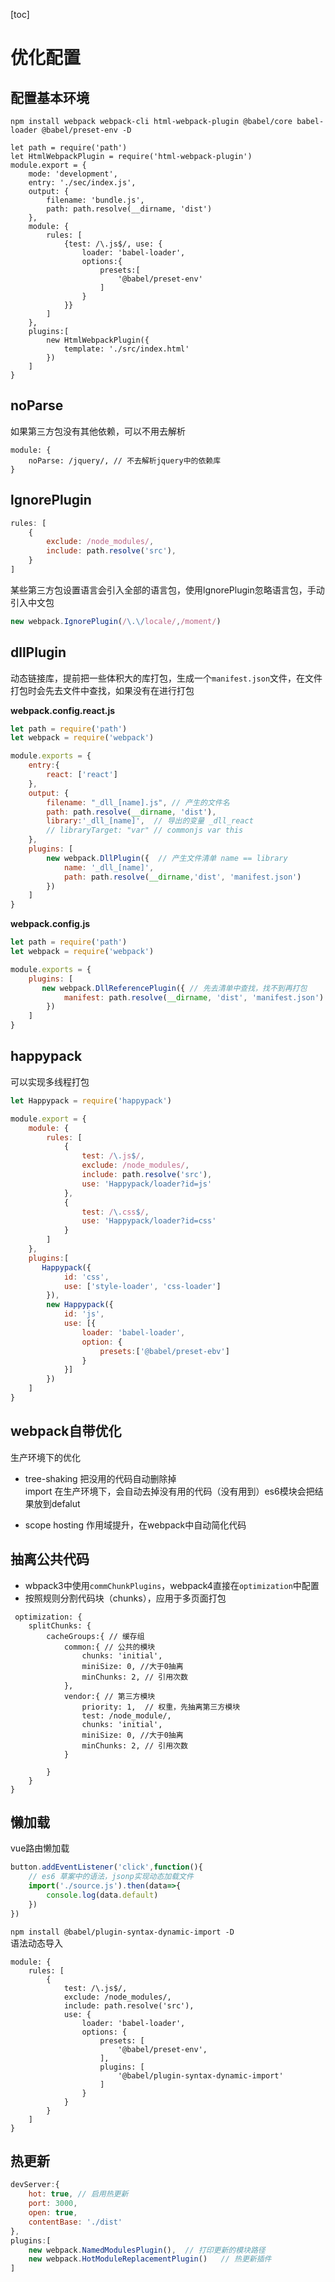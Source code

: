 [toc]

# 优化配置
## 配置基本环境
`npm install webpack webpack-cli html-webpack-plugin @babel/core babel-loader @babel/preset-env -D`


```
let path = require('path')
let HtmlWebpackPlugin = require('html-webpack-plugin')
module.export = {
    mode: 'development',
    entry: './sec/index.js',
    output: {
        filename: 'bundle.js',
        path: path.resolve(__dirname, 'dist')
    },
    module: {
        rules: [
            {test: /\.js$/, use: {
                loader: 'babel-loader',
                options:{
                    presets:[
                        '@babel/preset-env'
                    ]
                }
            }}
        ]
    },
    plugins:[
        new HtmlWebpackPlugin({
            template: './src/index.html'
        })
    ]
}
```


## noParse
如果第三方包没有其他依赖，可以不用去解析

```
module: {
    noParse: /jquery/, // 不去解析jquery中的依赖库
}
```

## lgnorePlugin

```js
rules: [
    {
        exclude: /node_modules/,
        include: path.resolve('src'),
    }
]
```

某些第三方包设置语言会引入全部的语言包，使用lgnorePlugin忽略语言包，手动引入中文包

```js
new webpack.IgnorePlugin(/\.\/locale/,/moment/)
```

## dllPlugin

动态链接库，提前把一些体积大的库打包，生成一个`manifest.json`文件，在文件打包时会先去文件中查找，如果没有在进行打包

**webpack.config.react.js**

```js
let path = require('path')
let webpack = require('webpack')

module.exports = {
    entry:{
        react: ['react']
    },
    output: {
        filename: "_dll_[name].js", // 产生的文件名
        path: path.resolve(__dirname, 'dist'),
        library:'_dll_[name]',  // 导出的变量 _dll_react
        // libraryTarget: "var" // commonjs var this
    },
    plugins: [
        new webpack.DllPlugin({  // 产生文件清单 name == library
            name: '_dll_[name]',
            path: path.resolve(__dirname,'dist', 'manifest.json')
        })
    ]
}
```
**webpack.config.js**

```js
let path = require('path')
let webpack = require('webpack')

module.exports = {
    plugins: [
       new webpack.DllReferencePlugin({ // 先去清单中查找，找不到再打包
            manifest: path.resolve(__dirname, 'dist', 'manifest.json')
        })
    ]
}
```

## happypack

可以实现多线程打包

```js
let Happypack = require('happypack')

module.export = {
    module: {
        rules: [
            {
                test: /\.js$/,
                exclude: /node_modules/,
                include: path.resolve('src'),
                use: 'Happypack/loader?id=js'
            },
            {
                test: /\.css$/,
                use: 'Happypack/loader?id=css'
            }
        ]
    },
    plugins:[
       Happypack({
            id: 'css',
            use: ['style-loader', 'css-loader']
        }),
        new Happypack({
            id: 'js',
            use: [{
                loader: 'babel-loader',
                option: {
                    presets:['@babel/preset-ebv']
                }
            }]
        })
    ]
}
```

## webpack自带优化

生产环境下的优化

- tree-shaking 把没用的代码自动删除掉  
import 在生产环境下，会自动去掉没有用的代码（没有用到）es6模块会把结果放到defalut  

- scope hosting 作用域提升，在webpack中自动简化代码

## 抽离公共代码

- wbpack3中使用`commChunkPlugins`，webpack4直接在`optimization`中配置  
- 按照规则分割代码块（chunks），应用于多页面打包

```
 optimization: {  
    splitChunks: { 
        cacheGroups:{ // 缓存组
            common:{ // 公共的模块
                chunks: 'initial', 
                miniSize: 0, //大于0抽离
                minChunks: 2, // 引用次数
            },
            vendor:{ // 第三方模块
                priority: 1,  // 权重，先抽离第三方模块
                test: /node_module/,
                chunks: 'initial',
                miniSize: 0, //大于0抽离
                minChunks: 2, // 引用次数
            }

        }
    }
}
```

## 懒加载

vue路由懒加载

```js
button.addEventListener('click',function(){
    // es6 草案中的语法，jsonp实现动态加载文件
    import('./source.js').then(data=>{
        console.log(data.default)
    })
})
```

`npm install @babel/plugin-syntax-dynamic-import -D`  
语法动态导入


```
module: {
    rules: [
        {
            test: /\.js$/,
            exclude: /node_modules/,
            include: path.resolve('src'),
            use: {
                loader: 'babel-loader',
                options: {
                    presets: [
                        '@babel/preset-env',
                    ],
                    plugins: [
                        '@babel/plugin-syntax-dynamic-import'
                    ]
                }
            }
        }
    ]
}
```

## 热更新


```js
devServer:{
    hot: true, // 启用热更新
    port: 3000,
    open: true,
    contentBase: './dist'
},
plugins:[
    new webpack.NamedModulesPlugin(),  // 打印更新的模块路径
    new webpack.HotModuleReplacementPlugin()   // 热更新插件
]
```





